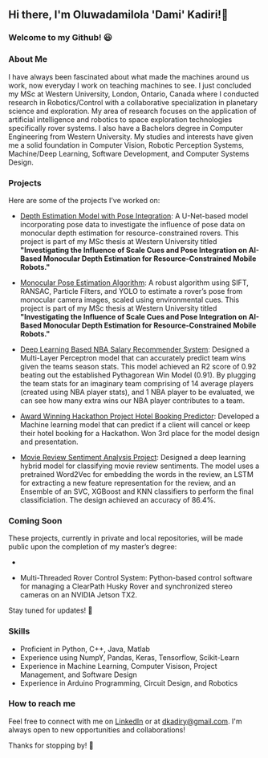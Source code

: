 ## Hi there, I'm Oluwadamilola 'Dami' Kadiri!👋 
### Welcome to my Github! :smiley:

### About Me
I have always been fascinated about what made the machines around us work, now everyday I work on teaching machines to see. I just concluded my MSc at Western University, London, Ontario, Canada where I conducted research in Robotics/Control with a collaborative specialization in planetary science and exploration. My area of research focuses on the application of artificial intelligence and robotics to space exploration technologies specifically rover systems. I also have a Bachelors degree in Computer Engineering from Western University. My studies and interests have given me a solid foundation in Computer Vision, Robotic Perception Systems, Machine/Deep Learning, Software Development, and Computer Systems Design. 

### Projects
Here are some of the projects I've worked on:
* [Depth Estimation Model with Pose Integration](https://github.com/dkadiry/pose-aware-monocular-depth-estimator): A U-Net-based model incorporating pose data to investigate the influence of pose data on monocular depth estimation for resource-constrained rovers. This project is part of my MSc thesis at Western University titled **"Investigating the Influence of Scale Cues and Pose Integration on AI-Based Monocular Depth Estimation for Resource-Constrained Mobile Robots."**

* [Monocular Pose Estimation Algorithm](https://github.com/dkadiry/final-pose-estimator): A robust algorithm using SIFT, RANSAC, Particle Filters, and YOLO to estimate a rover’s pose from monocular camera images, scaled using environmental cues. This project is part of my MSc thesis at Western University titled **"Investigating the Influence of Scale Cues and Pose Integration on AI-Based Monocular Depth Estimation for Resource-Constrained Mobile Robots."**

* [Deep Learning Based NBA Salary Recommender System](https://github.com/dkadiry/NBA_Player_Impact): Designed a Multi-Layer Perceptron model that can accurately predict team wins given the teams season stats. This model achieved an R2 score of 0.92 beating out the established Pythagorean Win Model (0.91). By plugging the team stats for an imaginary team comprising of 14 average players (created using NBA player stats), and 1 NBA player to be evaluated, we can see how many extra wins our NBA player contributes to a team. 

* [Award Winning Hackathon Project Hotel Booking Predictor](https://github.com/dkadiry/BresciaNortonClassifier): Developed a Machine learning model that can predict if a client will cancel or keep their hotel booking for a Hackathon. Won 3rd place for the model design and presentation.

* [Movie Review Sentiment Analysis Project](https://github.com/dkadiry/Sentiment_Analysis_Project): Designed a deep learning hybrid model for classifying movie review sentiments. The model uses a pretrained Word2Vec for embedding the words in the review, an LSTM for extracting a new feature representation for the review, and an Ensemble of an SVC, XGBoost and KNN classifiers to perform the final classificiation. The design achieved an accuracy of 86.4%.



### Coming Soon
These projects, currently in private and local repositories, will be made public upon the completion of my master’s degree:

* 

* Multi-Threaded Rover Control System: Python-based control software for managing a ClearPath Husky Rover and synchronized stereo cameras on an NVIDIA Jetson TX2.
  
Stay tuned for updates! 🚀


### Skills
* Proficient in Python, C++, Java, Matlab 
* Experience using NumpY, Pandas, Keras, Tensorflow, Scikit-Learn
* Experience in Machine Learning, Computer Visison, Project Management, and Software Design
* Experience in Arduino Programming, Circuit Design, and Robotics 

### How to reach me
Feel free to connect with me on [LinkedIn](https://www.linkedin.com/in/dami-kadiri/) or at dkadiry@gmail.com. I'm always open to new opportunities and collaborations!

Thanks for stopping by! :wave:


<!--
**dkadiry/dkadiry** is a ✨ _special_ ✨ repository because its `README.md` (this file) appears on your GitHub profile.

Here are some ideas to get you started:

- 🔭 I’m currently working on ...
- 🌱 I’m currently learning ...
- 👯 I’m looking to collaborate on ...
- 🤔 I’m looking for help with ...
- 💬 Ask me about ...
- 📫 How to reach me: ...
- 😄 Pronouns: ...
- ⚡ Fun fact: ...
-->
